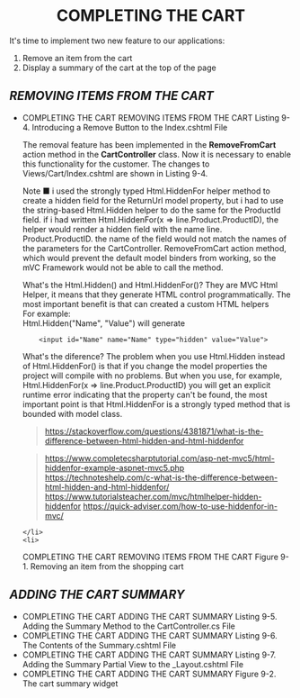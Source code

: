 <h1><div align="center">COMPLETING THE CART</div></h1>
It's time to implement two new feature to our applications:
<ol>
    <li>Remove an item from the cart</li>
    <li>Display a summary of the cart at the top of the page</li>    
</ol>

<h2><i>REMOVING ITEMS FROM THE CART</i></h2>
<ul>
    <li>

COMPLETING THE CART
    REMOVING ITEMS FROM THE CART
        Listing 9-4. Introducing a Remove Button to the Index.cshtml File


The removal feature has been implemented in the <b>RemoveFromCart</b> action method in the <b>CartController</b> class. Now it is necessary to enable this functionality for the customer. The changes to  Views/Cart/Index.cshtml are shown in Listing 9-4.




Note ■ i used the strongly typed Html.HiddenFor helper method to create a hidden field for the ReturnUrl model property, but i had to use the string-based Html.Hidden helper to do the same for the ProductId field. if i had written Html.HiddenFor(x => line.Product.ProductID), the helper would render a hidden field with the name line. Product.ProductID. the name of the field would not match the names of the parameters for the CartController. RemoveFromCart action method, which would prevent the default model binders from working, so the mVC Framework would not be able to call the method.


What's the Html.Hidden() and Html.HiddenFor()?
    They are MVC Html Helper, it means that they generate HTML control programmatically. The most important benefit is that can created a custom HTML helpers <br />
    For example: <br />
        Html.Hidden("Name", "Value") will generate <br />
        
        <input id="Name" name="Name" type="hidden" value="Value">
    
What's the diference?
    The problem when you use Html.Hidden instead of Html.HiddenFor() is that if you change the model properties the project will compile with no problems. But when you use, for example, Html.HiddenFor(x => line.Product.ProductID) you will get an explicit runtime error indicating that the property can't be found, the most important point is that Html.HiddenFor is a strongly typed method that is bounded with model class.
> https://stackoverflow.com/questions/4381871/what-is-the-difference-between-html-hidden-and-html-hiddenfor


> https://www.completecsharptutorial.com/asp-net-mvc5/html-hiddenfor-example-aspnet-mvc5.php
> https://technoteshelp.com/c-what-is-the-difference-between-html-hidden-and-html-hiddenfor/
> https://www.tutorialsteacher.com/mvc/htmlhelper-hidden-hiddenfor
> https://quick-adviser.com/how-to-use-hiddenfor-in-mvc/







    </li>
    <li>
COMPLETING THE CART
    REMOVING ITEMS FROM THE CART
        Figure 9-1. Removing an item from the shopping cart
    </li>    
</ul>

<h2><i>ADDING THE CART SUMMARY</i></h2>
<ul>
    <li>
COMPLETING THE CART
    ADDING THE CART SUMMARY
        Listing 9-5. Adding the Summary Method to the CartController.cs File
    </li>    
    <li>
COMPLETING THE CART
    ADDING THE CART SUMMARY
        Listing 9-6. The Contents of the Summary.cshtml File
    </li>    
    <li>
COMPLETING THE CART
    ADDING THE CART SUMMARY
        Listing 9-7. Adding the Summary Partial View to the _Layout.cshtml File
    </li>    
    <li>
COMPLETING THE CART
    ADDING THE CART SUMMARY
        Figure 9-2. The cart summary widget    
    </li>    
</ul>
